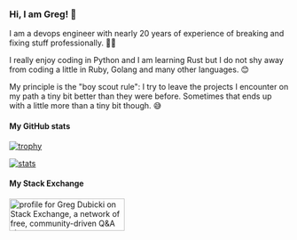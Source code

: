 ### Hi, I am Greg! 👋

I am a devops engineer with nearly 20 years of experience of breaking and fixing stuff professionally. 🧔‍♂️

I really enjoy coding in Python and I am learning Rust but I do not shy away from coding a little in Ruby, Golang and many other languages. 😊

My principle is the "boy scout rule": I try to leave the projects I encounter on my path a tiny bit better than they were before. Sometimes that ends up with a little more than a tiny bit though. 😅

#### My GitHub stats

[![trophy](https://github-profile-trophy.vercel.app/?username=gdubicki&rank=-C,-B)](https://github.com/ryo-ma/github-profile-trophy)

[![stats](https://github-readme-stats.vercel.app/api?username=gdubicki&show_icons=true&hide_title=true)](https://github.com/anuraghazra/github-readme-stats)

#### My Stack Exchange

<a href="https://stackexchange.com/users/502326"><img src="https://stackexchange.com/users/flair/502326.png" width="208" height="58" alt="profile for Greg Dubicki on Stack Exchange, a network of free, community-driven Q&amp;A sites" title="profile for Greg Dubicki on Stack Exchange, a network of free, community-driven Q&amp;A sites"></a>
